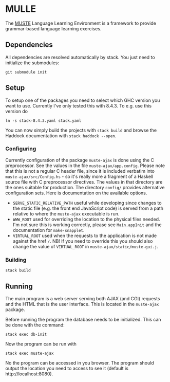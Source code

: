MULLE
=====
The [MUSTE](http://www.cse.chalmers.se/~peb/muste.html) Language
Learning Environment is a framework to provide grammar-based language
learning exercises.

## Dependencies

All dependencies are resolved automatically by stack.  You just need
to initialize the submodules:

    git submodule init

Setup
-----
To setup one of the packages you need to select which GHC version you
want to use.  Currently I've only tested this with 8.4.3.  To e.g. use
this version do

    ln -s stack-8.4.3.yaml stack.yaml

You can now simply build the projects with `stack build` and browse
the Haddock documentation with `stack haddock --open`.

### Configuring

Currently configuration of the package `muste-ajax` is done using the
C preprocessor.  See the values in the file `muste-ajax/app.config`.
Please note that this is not a regular C header file, since it is
included verbatim into `muste-ajax/src/Config.hs` - so it's really
more a fragment of a Haskell source file with C preprocessor
directives.  The values in that directory are the ones suitable for
production.  The directory `config/` provides alternative
configuration sets.  Here is documentation on the available options.

* `SERVE_STATIC_RELATIVE_PATH` useful while developing since changes
  to the static file (e.g. the front end JavaScript code) is served
  from a path relative to where the `muste-ajax` executable is run.
* `WWW_ROOT` used for overriding the location to the physical files
  needed.  I'm not sure this is working correctly, please see
  `Main.appInit` and the documentation for `make-snapplet`.
* `VIRTUAL_ROOT` used when the requests to the application is not made
  against the href `/`.  NB! If you need to override this you should
  also change the value of `VIRTUAL_ROOT` in
  `muste-ajax/static/muste-gui.j`.

### Building

    stack build

Running
-------

The main program is a web server serving both AJAX (and CGI) requests
and the HTML that is the user interface.  This is located in the
`muste-ajax` package.

Before running the program the database needs to be initialized.  This
can be done with the command:

    stack exec db-init

Now the program can be run with

    stack exec muste-ajax

No the program can be accessed in you browser.  The program should
output the location you need to access to see it (default is
http://localhost:8080).
